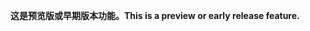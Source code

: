 <span data-ttu-id="5cded-101">**这是预览版或早期版本功能。**</span><span class="sxs-lookup"><span data-stu-id="5cded-101">**This is a preview or early release feature.**</span></span>